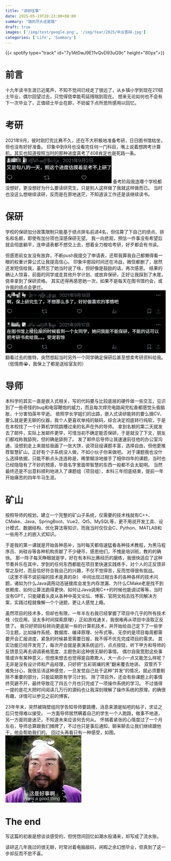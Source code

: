 ```yaml
---
title: "读研往事"
date: 2025-05-19T20:23:00+08:00
summary: "路的尽头还是路"
draft: true
images: ['/img/test/google.png', '/img/Year/2025/毕业答辩.jpg']
categories: ['Life', 'Summary']
---
```

{{< spotify type="track" id="7y1At0wJ9E11vQvD93uG9c" height="80px">}}
# 前言
十九年读书生涯已近尾声，不知不觉间已经走了很远了，从乡镇小学到现在211硕士毕业，偶尔回望过去，只觉得侥幸能苟延残喘到现在。
想来无论如何也不会有下一次毕业了，正值硕士毕业在即，不妨留下点所思所感用以回忆。
# 考研
2021年9月，彼时刚打完比赛不久，还在不大积极地准备考研，日日图书馆枯坐，但也没有好好准备。
印象中到9月也没看完任何一门科目，嘴上说着想跨考计算机，其实也知道按照当时的那种进度真考了408肯定也是死路一条。
![](/img/Year/2025/考研.png)
备考阶段我连哪个学校都没想好，更没想好为什么要读研究生，只是别人这样做了我就这样做而已。
当时也没这么想继续读研，反而是在原地迷茫，不知道该工作还是该继续读书。

# 保研
学校的保研加分政策限制只能基于绩点排名前进4名，但估算了下自己的绩点、排名和名额，即使有加分项也深感保研无望。
我一向悲观，预估一件事没有希望后就会彻底躺平，连申请表都不想交上去，想着全力梭哈考研，好歹都会有书读。

但感恩前女友没有放弃，不断push我提交了申请表，还帮我算我自己都懒得看一眼的权重计算公式让我提高信心。
印象中那段时间还在冷战，微信都删了，居然还发短信给我，虽然忘了她当时说了啥，但好像是鼓励的话，再次感恩。
结果的确让人惊喜，前面的同学或走其他升学计划、或放弃保研，正好让我踩到了末尾，侥幸拿到了保研资格。
其实还得再感恩她一次，如果不是每天在图书馆约会，或许我的绩点会更烂。
![](/img/Year/2025/保研.png)
翻看过去的推特，突然想起当时另外一个同学确定保研后甚至想卖考研资料给我。（低情商😭，我保上了都是送给室友的）
# 导师
本科学的其实一直是嵌入式相关，写的代码要与比较底层的硬件做一些交互，见识到了一些奇怪的bug和电容鞭炮的威力，而且每次焊完电路闻完松香都感觉头昏脑胀，十分害怕英年早逝。
依照学长学姐们的出路，嵌入式读研能转的要么搞CV、要么就是更无聊的仪器，我个人更喜欢单纯的敲码，综合决定彻底转行纯软，于是在本校找了一个计算机学院跳槽过来的名声在外的导师。
拿到名额的第二天就发去了邮件，实际上发邮件更早，可惜当初不确定能否保研，于是就没了下文，朋友们都戏称我舔狗，但的确是舔狗了。
发了邮件后导师让我速速前往他的办公室沟通，没想到走上来就给我画了一张大饼，说项目组课题丰富，选择自由，但他更推荐智慧矿山，正好有个子系统没人做，不如小伙子你来做吧。
对于课题我也没什么选择依据，只能不断点头连连称是，稀里糊涂地接手了相伴四年的课题，当时也已经隐隐有了不妙的预感，毕竟名字里面带智慧的东西一般都不会太聪明。
当然最终还是不出意料顺利地进入了课题组（项目组），本科三年彻底结束，提前一年开始痛苦的四年牛马生涯。
# 矿山
按照导师的规划，建立一个完整的矿山子系统，仅需要的技术栈就有C++、CMake、Java、SpringBoot、Vue2、Qt5、MySQL等，更不用说开发工具、设计模式、数据结构、优化算法等知识，而我当时仅仅会C、Python、MATLAB和一些用不上的嵌入式知识。

于是我的第一课就是开始各种恶补，当时每天都倍速猛看各种技术教程，为黑马程序员、尚硅谷等各种机构贡献了不少硬币，感恩他们，不愧是培训班，教的的确快。
那一阵子每天睁眼就是学，好在有本科比赛经历的磨练，我很快适应了这种节奏并乐在其中，学到的任何东西都能在项目里快速实践练手，对个人的正反馈非常之及时，而且恰好符合我自己的兴趣，不仅不觉得苦，反而觉得很有挑战。
（这里不得不说前端的技术是真的杂）
中间出现过相当多的各种各样的技术问题，诸如为什么Java调用动态链接库会发生内存泄漏、为什么CMake老是找不到依赖库、如何让算法跑得更快、如何让Java调用C++的时候也能调试等等，当时没有GPT，只能硬着头皮从各种中英文论坛、博客、官网文档去找不同解决方案，实践过程就像解一个个谜题，更让人感觉上瘾。

虽然项目的技术多，但却也有限，一年半左右我已经掌握了项目中几乎的所有技术栈（仅应用，没太多时间探索原理），正如游戏通关，我很难再从项目中汲取正反馈了。
我只好把目标转向更底层一些的计算机技术，并开始给自己定下了一些学习主题，比如操作系统、数据库、编译原理、分布式等。
无奈的是项目每周都需要开会汇报进度，紧急的时候甚至需要日报，我不得不优先完成项目的需求。
其实功能已经开发完了，每次开会就是表演系统运行，点点按钮，听下甲方和导师的反馈意见再去调调表格宽度、主题色彩这种很无聊的事情。
偶尔自我宽慰这些事情或许有某种意义，但想来想去也觉得是自欺欺人，大一点小一点又能怎么样呢？
无非是没有设计师和产品经理，只好把“五彩斑斓的黑”翻来覆去地讲。
双管齐下难免分心，我很忌讳这种感觉，一旦发觉自己处于这种“并发”的情况，就必须要剔除不重要的部分，只能延期原有学习计划。
除了项目外，还会有些课题上的事情终究避不开，最终导致花了四五个月也只完成了一项操作系统的学习。
不过值得一提的是花大把时间阅读几万行的源码也让我深刻理解了操作系统的原理，的确很有趣，详情可以参见之前的博客。

23年年末，突然被隔壁组同学告知导师要跳槽，消息来源是贴吧的帖子，求证之后只觉得难以接受。
一方面导师居然瞒着自己的学生一个人跑路，做事不地道，另一方面则是迷茫，不知道未来应该何去何从。
怀揣着紧张的心情度过了一个月左右，导师总算跟我们摊牌了，不过也只是事后通知，聊来聊去让我们继续跟他干，他会帮助我们的。
回过头再看只有一种感受，如图。
![](/img/Year/2025/这是好事啊.jfif)
# The end
写这篇的初衷是想谈谈感受的，但恍惚间回忆如潮水般涌来，却写成了流水账。

读研这几年我过的很无聊，时常对着电脑敲码，闲暇之余幻想毕业，但真到了这一步却反而不悲不喜。







<!-- 大舅偶尔会让我在暑假给表弟补课，看到他们我

 -->